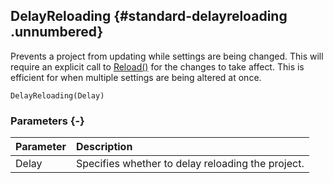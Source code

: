 ## DelayReloading {#standard-delayreloading .unnumbered}

Prevents a project from updating while settings are being changed. This will require an explicit call to [Reload()](#standard-reload) for the changes to take affect. This is efficient for when multiple settings are being altered at once.

```{sql}
DelayReloading(Delay)
```

### Parameters {-}

Parameter | Description
| :-- | :-- |
Delay | Specifies whether to delay reloading the project.